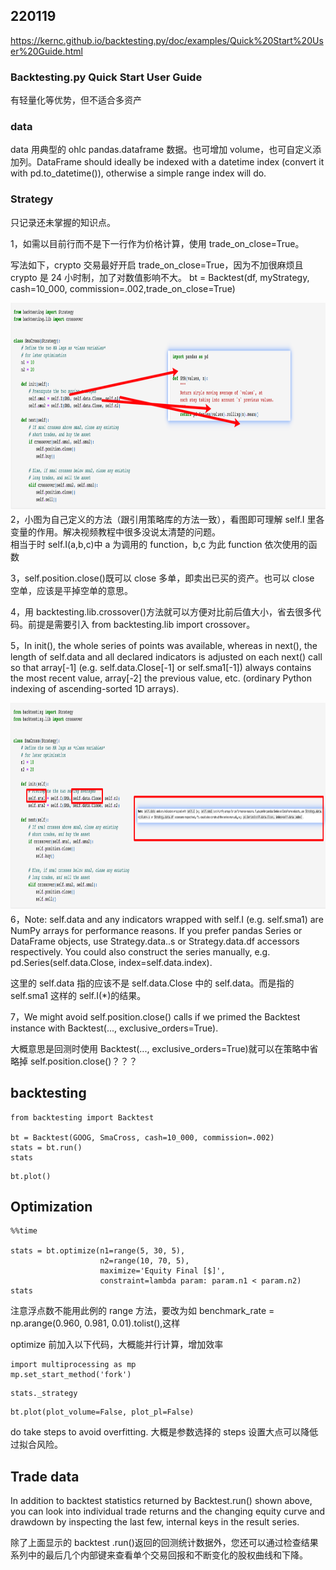 ## 220119

https://kernc.github.io/backtesting.py/doc/examples/Quick%20Start%20User%20Guide.html

### Backtesting.py Quick Start User Guide

有轻量化等优势，但不适合多资产

### data

data 用典型的 ohlc pandas.dataframe 数据。也可增加 volume，也可自定义添加列。DataFrame should ideally be indexed with a datetime index (convert it with pd.to_datetime()), otherwise a simple range index will do.

### Strategy

只记录还未掌握的知识点。

1，如需以目前行而不是下一行作为价格计算，使用 trade_on_close=True。

写法如下，crypto 交易最好开启 trade_on_close=True，因为不加很麻烦且 crypto 是 24 小时制，加了对数值影响不大。
bt = Backtest(df, myStrategy, cash=10_000, commission=.002,trade_on_close=True)

<img src='./img/2023-01-19-10-54-35.png' height=333px></img>  
2，小图为自己定义的方法（跟引用策略库的方法一致），看图即可理解 self.I 里各变量的作用。解决视频教程中很多没说太清楚的问题。  
相当于时 self.I(a,b,c)中 a 为调用的 function，b,c 为此 function 依次使用的函数

3，self.position.close()既可以 close 多单，即卖出已买的资产。也可以 close 空单，应该是平掉空单的意思。

4，用 backtesting.lib.crossover()方法就可以方便对比前后值大小，省去很多代码。前提是需要引入 from backtesting.lib import crossover。

5，In init(), the whole series of points was available, whereas in next(), the length of self.data and all declared indicators is adjusted on each next() call so that array[-1] (e.g. self.data.Close[-1] or self.sma1[-1]) always contains the most recent value, array[-2] the previous value, etc. (ordinary Python indexing of ascending-sorted 1D arrays).

<img src='./img/2023-01-19-11-19-01.png' height=333px></img>  
6，Note: self.data and any indicators wrapped with self.I (e.g. self.sma1) are NumPy arrays for performance reasons. If you prefer pandas Series or DataFrame objects, use Strategy.data.<column>.s or Strategy.data.df accessors respectively. You could also construct the series manually, e.g. pd.Series(self.data.Close, index=self.data.index).

这里的 self.data 指的应该不是 self.data.Close 中的 self.data。而是指的 self.sma1 这样的 self.I(\*)的结果。

7，We might avoid self.position.close() calls if we primed the Backtest instance with Backtest(..., exclusive_orders=True).

大概意思是回测时使用 Backtest(..., exclusive_orders=True)就可以在策略中省略掉 self.position.close()？？？

## backtesting

```
from backtesting import Backtest

bt = Backtest(GOOG, SmaCross, cash=10_000, commission=.002)
stats = bt.run()
stats
```

```
bt.plot()
```

## Optimization

```
%%time

stats = bt.optimize(n1=range(5, 30, 5),
                    n2=range(10, 70, 5),
                    maximize='Equity Final [$]',
                    constraint=lambda param: param.n1 < param.n2)
stats
```

注意浮点数不能用此例的 range 方法，要改为如 benchmark_rate = np.arange(0.960, 0.981, 0.01).tolist(),这样

optimize 前加入以下代码，大概能并行计算，增加效率

```
import multiprocessing as mp
mp.set_start_method('fork')
```

```
stats._strategy
```

```
bt.plot(plot_volume=False, plot_pl=False)
```

do take steps to avoid overfitting.
大概是参数选择的 steps 设置大点可以降低过拟合风险。

## Trade data

In addition to backtest statistics returned by Backtest.run() shown above, you can look into individual trade returns and the changing equity curve and drawdown by inspecting the last few, internal keys in the result series.

除了上面显示的 backtest .run()返回的回测统计数据外，您还可以通过检查结果系列中的最后几个内部键来查看单个交易回报和不断变化的股权曲线和下降。

